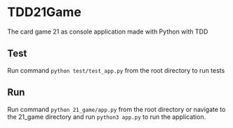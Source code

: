 # TDD21Game
The card game 21 as console application made with Python with TDD

## Test

Run command ``` python test/test_app.py ``` from the root directory 
to run tests

## Run

Run command ``` python 21_game/app.py ``` 
from the root directory or navigate to the 21_game directory
and run  ``` python3 app.py ``` to run the application.
